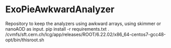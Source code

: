 # ExoPieAwkwardAnalyzer
Repository to keep the analyzers using awkward arrays, using skimmer or nanoAOD as input. 
pip install -r requirements.txt
. /cvmfs/sft.cern.ch/lcg/app/releases/ROOT/6.22.02/x86_64-centos7-gcc48-opt/bin/thisroot.sh
